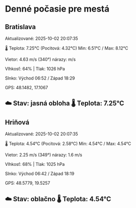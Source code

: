 ﻿# Denné počasie pre mestá

## Bratislava
Aktualizované: 2025-10-02 20:07:35

🌡️ Teplota: 7.25°C 
(Pocitová: 4.32°C)
Min: 6.51°C / Max: 8.12°C

Vietor: 4.63 m/s    (340°) 
nárazy:  m/s

Vlhkosť: 64% | Tlak: 1026 hPa

Slnko: Východ 06:52 / Západ 18:29

GPS: 48.1482, 17.1067

☁️ Stav: jasná obloha        🌡️ Teplota: 7.25°C
---

## Hriňová
Aktualizované: 2025-10-02 20:07:35

🌡️ Teplota: 4.54°C 
(Pocitová: 2.58°C)
Min: 4.54°C / Max: 4.54°C

Vietor: 2.25 m/s (349°)
nárazy: 1.6 m/s

Vlhkosť: 68% | Tlak: 1025 hPa

Slnko: Východ 06:42 / Západ 18:19

GPS: 48.5779, 19.5257

☁️ Stav: oblačno        🌡️ Teplota: 4.54°C
---
